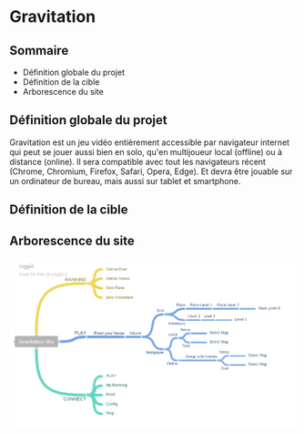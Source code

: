 # Gravitation
## Sommaire

* Définition globale du projet
* Définition de la cible
* Arborescence du site


## Définition globale du projet

Gravitation est un jeu vidéo entièrement accessible par navigateur internet qui peut se jouer aussi bien en solo, qu'en multijoueur local (offline) ou à distance (online).
Il sera compatible avec tout les navigateurs récent (Chrome, Chromium, Firefox, Safari, Opera, Edge).
Et devra être jouable sur un ordinateur de bureau, mais aussi sur tablet et smartphone.
## Définition de la cible
## Arborescence du site
![Arborescence du site](Gravitation-like.png "Arborescence du site")
